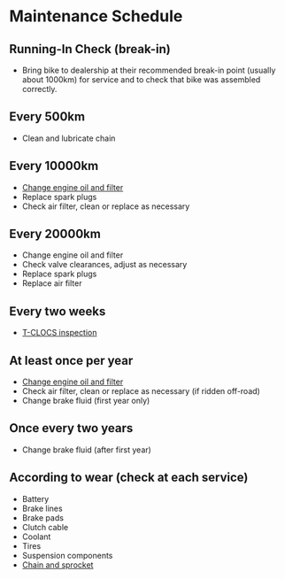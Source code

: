 # Maintenance Schedule

## Running-In Check (break-in)

- Bring bike to dealership at their recommended break-in point (usually about
  1000km) for service and to check that bike was assembled correctly.

## Every 500km

- Clean and lubricate chain

## Every 10000km

- [Change engine oil and filter](engine-oil-and-filter.md)
- Replace spark plugs
- Check air filter, clean or replace as necessary

## Every 20000km

- Change engine oil and filter
- Check valve clearances, adjust as necessary
- Replace spark plugs
- Replace air filter

## Every two weeks

- [T-CLOCS inspection](https://msf-usa.org/downloads/T-CLOCS_Inspection_Checklist.pdf)

## At least once per year

- [Change engine oil and filter](engine-oil-and-filter.md)
- Check air filter, clean or replace as necessary (if ridden off-road)
- Change brake fluid (first year only)

## Once every two years

- Change brake fluid (after first year)

## According to wear (check at each service)

- Battery
- Brake lines
- Brake pads
- Clutch cable
- Coolant
- Tires
- Suspension components
- [Chain and sprocket](chain-and-sprocket.md)
